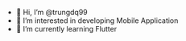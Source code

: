 - 👋 Hi, I’m @trungdq99
- 👀 I’m interested in developing Mobile Application
- 🌱 I’m currently learning Flutter
